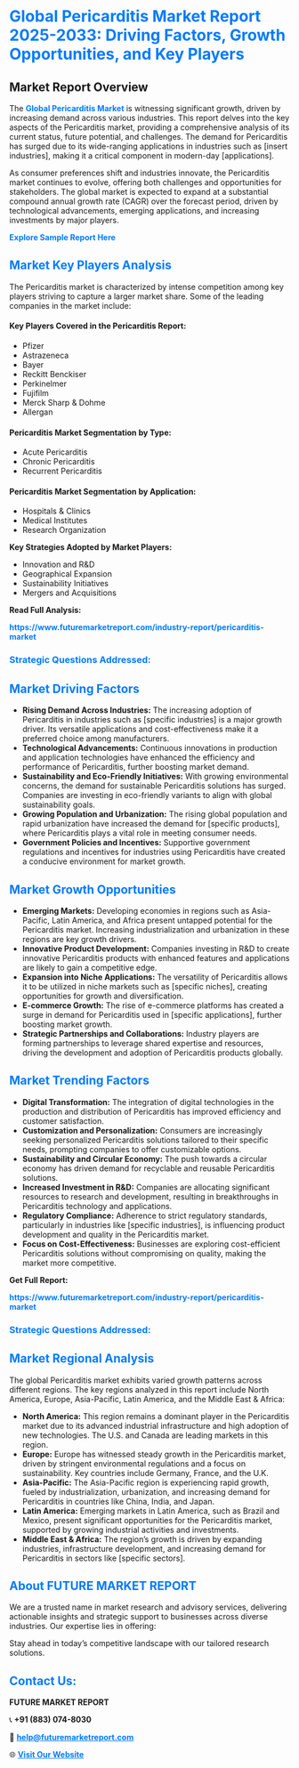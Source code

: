 <h1 style="color: #007BFF;">Global Pericarditis Market Report 2025-2033: Driving Factors, Growth Opportunities, and Key Players</h1>

<section id="overview">
<h2>Market Report Overview</h2>
<p>The <a href="https://www.futuremarketreport.com/industry-report/pericarditis-market" style="color: #007BFF; text-decoration: none;"><strong>Global Pericarditis Market</strong></a> is witnessing significant growth, driven by increasing demand across various industries. This report delves into the key aspects of the Pericarditis market, providing a comprehensive analysis of its current status, future potential, and challenges. The demand for Pericarditis has surged due to its wide-ranging applications in industries such as [insert industries], making it a critical component in modern-day [applications].</p>
<p>As consumer preferences shift and industries innovate, the Pericarditis market continues to evolve, offering both challenges and opportunities for stakeholders. The global market is expected to expand at a substantial compound annual growth rate (CAGR) over the forecast period, driven by technological advancements, emerging applications, and increasing investments by major players.</p>
</section>

<section id="overview">
<p><a href="https://www.futuremarketreport.com/request-sample/reportId=63824" style="color: #007BFF; text-decoration: none;"><strong>Explore Sample Report Here</strong></a></p>
</section>

<section id="key-players">
<h2 style="color: #007BFF;">Market Key Players Analysis</h2>
<p>The Pericarditis market is characterized by intense competition among key players striving to capture a larger market share. Some of the leading companies in the market include:</p>
<h4>Key Players Covered in the Pericarditis Report:</h4>
<ul><li>Pfizer</li><li>Astrazeneca</li><li>Bayer</li><li>Reckitt Benckiser</li><li>Perkinelmer</li><li>Fujifilm</li><li>Merck Sharp &amp; Dohme</li><li>Allergan</li></ul>
<h4>Pericarditis Market Segmentation by Type:</h4>
<ul><li>Acute Pericarditis</li><li>Chronic Pericarditis</li><li>Recurrent Pericarditis</li></ul>

<h4>Pericarditis Market Segmentation by Application:</h4>
<ul><li>Hospitals &amp; Clinics</li><li>Medical Institutes</li><li>Research Organization</li></ul>
<p><strong>Key Strategies Adopted by Market Players:</strong></p>
<ul>
<li>Innovation and R&D</li>
<li>Geographical Expansion</li>
<li>Sustainability Initiatives</li>
<li>Mergers and Acquisitions</li>
</ul>
</section>

<section>
<p><strong>Read Full Analysis: </strong></p><a href="https://www.futuremarketreport.com/industry-report/pericarditis-market" style="color: #007BFF; text-decoration: none;"><strong>https://www.futuremarketreport.com/industry-report/pericarditis-market</strong></a>
<h3 style="color: #007BFF;">Strategic Questions Addressed:</h3>
</section>

<section id="driving-factors">
<h2 style="color: #007BFF;">Market Driving Factors</h2>
<ul>
<li><strong>Rising Demand Across Industries:</strong> The increasing adoption of Pericarditis in industries such as [specific industries] is a major growth driver. Its versatile applications and cost-effectiveness make it a preferred choice among manufacturers.</li>
<li><strong>Technological Advancements:</strong> Continuous innovations in production and application technologies have enhanced the efficiency and performance of Pericarditis, further boosting market demand.</li>
<li><strong>Sustainability and Eco-Friendly Initiatives:</strong> With growing environmental concerns, the demand for sustainable Pericarditis solutions has surged. Companies are investing in eco-friendly variants to align with global sustainability goals.</li>
<li><strong>Growing Population and Urbanization:</strong> The rising global population and rapid urbanization have increased the demand for [specific products], where Pericarditis plays a vital role in meeting consumer needs.</li>
<li><strong>Government Policies and Incentives:</strong> Supportive government regulations and incentives for industries using Pericarditis have created a conducive environment for market growth.</li>
</ul>
</section>

<section id="growth-opportunities">
<h2 style="color: #007BFF;">Market Growth Opportunities</h2>
<ul>
<li><strong>Emerging Markets:</strong> Developing economies in regions such as Asia-Pacific, Latin America, and Africa present untapped potential for the Pericarditis market. Increasing industrialization and urbanization in these regions are key growth drivers.</li>
<li><strong>Innovative Product Development:</strong> Companies investing in R&D to create innovative Pericarditis products with enhanced features and applications are likely to gain a competitive edge.</li>
<li><strong>Expansion into Niche Applications:</strong> The versatility of Pericarditis allows it to be utilized in niche markets such as [specific niches], creating opportunities for growth and diversification.</li>
<li><strong>E-commerce Growth:</strong> The rise of e-commerce platforms has created a surge in demand for Pericarditis used in [specific applications], further boosting market growth.</li>
<li><strong>Strategic Partnerships and Collaborations:</strong> Industry players are forming partnerships to leverage shared expertise and resources, driving the development and adoption of Pericarditis products globally.</li>
</ul>
</section>

<section id="trending-factors">
<h2 style="color: #007BFF;">Market Trending Factors</h2>
<ul>
<li><strong>Digital Transformation:</strong> The integration of digital technologies in the production and distribution of Pericarditis has improved efficiency and customer satisfaction.</li>
<li><strong>Customization and Personalization:</strong> Consumers are increasingly seeking personalized Pericarditis solutions tailored to their specific needs, prompting companies to offer customizable options.</li>
<li><strong>Sustainability and Circular Economy:</strong> The push towards a circular economy has driven demand for recyclable and reusable Pericarditis solutions.</li>
<li><strong>Increased Investment in R&D:</strong> Companies are allocating significant resources to research and development, resulting in breakthroughs in Pericarditis technology and applications.</li>
<li><strong>Regulatory Compliance:</strong> Adherence to strict regulatory standards, particularly in industries like [specific industries], is influencing product development and quality in the Pericarditis market.</li>
<li><strong>Focus on Cost-Effectiveness:</strong> Businesses are exploring cost-efficient Pericarditis solutions without compromising on quality, making the market more competitive.</li>
</ul>
</section>

<section>
<p><strong>Get Full Report: </strong></p><a href="https://www.futuremarketreport.com/industry-report/pericarditis-market" style="color: #007BFF; text-decoration: none;"><strong>https://www.futuremarketreport.com/industry-report/pericarditis-market</strong></a>
<h3 style="color: #007BFF;">Strategic Questions Addressed:</h3>
</section>


<section id="regional-analysis">
<h2 style="color: #007BFF;">Market Regional Analysis</h2>
<p>The global Pericarditis market exhibits varied growth patterns across different regions. The key regions analyzed in this report include North America, Europe, Asia-Pacific, Latin America, and the Middle East & Africa:</p>
<ul>
<li><strong>North America:</strong> This region remains a dominant player in the Pericarditis market due to its advanced industrial infrastructure and high adoption of new technologies. The U.S. and Canada are leading markets in this region.</li>
<li><strong>Europe:</strong> Europe has witnessed steady growth in the Pericarditis market, driven by stringent environmental regulations and a focus on sustainability. Key countries include Germany, France, and the U.K.</li>
<li><strong>Asia-Pacific:</strong> The Asia-Pacific region is experiencing rapid growth, fueled by industrialization, urbanization, and increasing demand for Pericarditis in countries like China, India, and Japan.</li>
<li><strong>Latin America:</strong> Emerging markets in Latin America, such as Brazil and Mexico, present significant opportunities for the Pericarditis market, supported by growing industrial activities and investments.</li>
<li><strong>Middle East & Africa:</strong> The region’s growth is driven by expanding industries, infrastructure development, and increasing demand for Pericarditis in sectors like [specific sectors].</li>
</ul>
</section>

<footer>
<h2 style="color: #007BFF;">About FUTURE MARKET REPORT</h2>
<p>We are a trusted name in market research and advisory services, delivering actionable insights and strategic support to businesses across diverse industries. Our expertise lies in offering:</p>

<p>Stay ahead in today’s competitive landscape with our tailored research solutions.</p>

<h2 style="color: #007BFF;">Contact Us:</h2>
<p><strong>FUTURE MARKET REPORT</strong></p>
<p>📞 <strong>+91 (883) 074-8030</strong></p>
<p>📧 <strong><a href="mailto:help@futuremarketreport.com" style="color: #007BFF;">help@futuremarketreport.com</a></strong></p>
<p>🌐 <strong><a href="https://www.futuremarketreport.com/" style="color: #007BFF;">Visit Our Website</a></strong></p>
</footer>